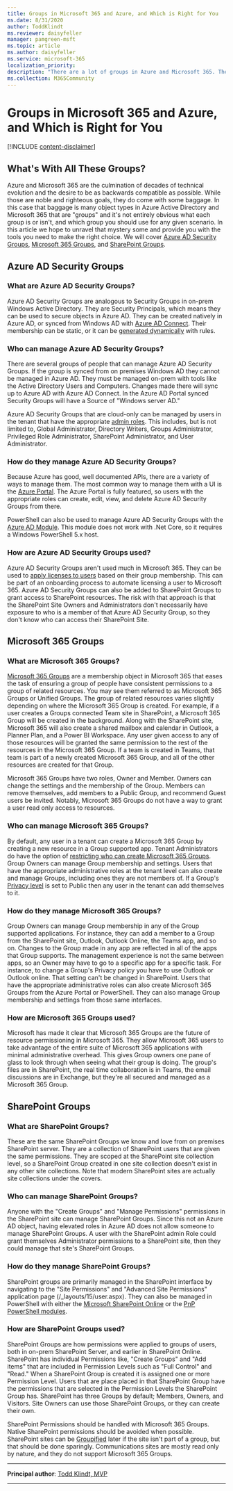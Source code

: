 ```yaml
---
title: Groups in Microsoft 365 and Azure, and Which is Right for You
ms.date: 8/31/2020
author: ToddKlindt
ms.reviewer: daisyfeller
manager: pamgreen-msft
ms.topic: article
ms.author: daisyfeller
ms.service: microsoft-365
localization_priority: 
description: "There are a lot of groups in Azure and Microsoft 365. They can be confusing. This article explains them so you can figure out which one is best for you."
ms.collection: M365Community
---
```


# Groups in Microsoft 365 and Azure, and Which is Right for You

[!INCLUDE [content-disclaimer](includes/content-disclaimer.md)]

## What's With All These Groups?

Azure and Microsoft 365 are the culmination of decades of technical evolution and the desire to be as backwards compatible as possible. While those are noble and righteous goals, they do come with some baggage. In this case that baggage is many object types in Azure Active Directory and Microsoft 365 that are "groups" and it's not entirely obvious what each group is or isn't, and which group you should use for any given scenario. In this article we hope to unravel that mystery some and provide you with the tools you need to make the right choice. We will cover [Azure AD Security Groups](#azure-ad-security-groups), [Microsoft 365 Groups](#microsoft-365-groups), and [SharePoint Groups](#sharepoint-groups).

## Azure AD Security Groups

### What are Azure AD Security Groups?

Azure AD Security Groups are analogous to Security Groups in on-prem Windows Active Directory. They are Security Principals, which means they can be used to secure objects in Azure AD. They can be created natively in Azure AD, or synced from Windows AD with [Azure AD Connect](/azure/active-directory/cloud-sync/what-is-cloud-sync). Their membership can be static, or it can be [generated dynamically](/azure/active-directory/users-groups-roles/groups-create-rule) with rules.

### Who can manage Azure AD Security Groups?

There are several groups of people that can manage Azure AD Security Groups. If the group is synced from on premises Windows AD they cannot be managed in Azure AD. They must be managed on-prem with tools like the Active Directory Users and Computers. Changes made there will sync up to Azure AD with Azure AD Connect. In the Azure AD Portal synced Security Groups will have a Source of "Windows server AD."

Azure AD Security Groups that are cloud-only can be managed by users in the tenant that have the appropriate [admin roles](/azure/active-directory/users-groups-roles/directory-assign-admin-roles). This includes, but is not limited to, Global Administrator, Directory Writers, Groups Administrator, Privileged Role Administrator, SharePoint Administrator, and User Administrator.

### How do they manage Azure AD Security Groups?

Because Azure has good, well documented APIs, there are a variety of ways to manage them. The most common way to manage them with a UI is the [Azure Portal](/azure/active-directory/fundamentals/active-directory-groups-create-azure-portal). The Azure Portal is fully featured, so users with the appropriate roles can create, edit, view, and delete Azure AD Security Groups from there.

PowerShell can also be used to manage Azure AD Security Groups with the [Azure AD Module](/azure/active-directory/users-groups-roles/groups-settings-v2-cmdlets). This module does not work with .Net Core, so it requires a Windows PowerShell 5.x host.

### How are Azure AD Security Groups used?

Azure AD Security Groups aren't used much in Microsoft 365. They can be used to [apply licenses to users](/azure/active-directory/users-groups-roles/licensing-groups-assign) based on their group membership. This can be part of an onboarding process to automate licensing a user to Microsoft 365. Azure AD Security Groups can also be added to SharePoint Groups to grant access to SharePoint resources. The risk with that approach is that the SharePoint Site Owners and Administrators don't necessarily have exposure to who is a member of that Azure AD Security Group, so they don't know who can access their SharePoint Site.

## Microsoft 365 Groups

### What are Microsoft 365 Groups?

[Microsoft 365 Groups](/microsoft-365/admin/create-groups/office-365-groups) are a membership object in Microsoft 365 that eases the task of ensuring a group of people have consistent permissions to a group of related resources. You may see them referred to as Microsoft 365 Groups or Unified Groups. The group of related resources varies slightly depending on where the Microsoft 365 Group is created. For example, if a user creates a Groups connected Team site in SharePoint, a Microsoft 365 Group will be created in the background. Along with the SharePoint site, Microsoft 365 will also create a shared mailbox and calendar in Outlook, a Planner Plan, and a Power BI Workspace. Any user given access to any of those resources will be granted the same permission to the rest of the resources in the Microsoft 365 Group. If a team is created in Teams, that team is part of a newly created Microsoft 365 Group, and all of the other resources are created for that Group.

Microsoft 365 Groups have two roles, Owner and Member. Owners can change the settings and the membership of the Group. Members can remove themselves, add members to a Public Group, and recommend Guest users be invited. Notably, Microsoft 365 Groups do not have a way to grant a user read only access to resources.

### Who can manage Microsoft 365 Groups?

By default, any user in a tenant can create a Microsoft 365 Group by creating a new resource in a Group supported app. Tenant Administrators do have the option of [restricting who can create Microsoft 365 Groups](/microsoft-365/solutions/manage-creation-of-groups). Group Owners can manage Group membership and settings. Users that have the appropriate administrative roles at the tenant level can also create and manage Groups, including ones they are not members of. If a Group's [Privacy level](https://support.microsoft.com/office/make-microsoft-365-groups-public-or-private-c0a991b3-9c56-48b8-bf0f-05530f836b1b) is set to Public then any user in the tenant can add themselves to it.

### How do they manage Microsoft 365 Groups?

Group Owners can manage Group membership in any of the Group supported applications. For instance, they can add a member to a Group from the SharePoint site, Outlook, Outlook Online, the Teams app, and so on. Changes to the Group made in any app are reflected in all of the apps that Group supports. The management experience is not the same between apps, so an Owner may have to go to a specific app for a specific task. For instance, to change a Group's Privacy policy you have to use Outlook or Outlook online. That setting can't be changed in SharePoint. Users that have the appropriate administrative roles can also create Microsoft 365 Groups from the Azure Portal or PowerShell. They can also manage Group membership and settings from those same interfaces.

### How are Microsoft 365 Groups used?

Microsoft has made it clear that Microsoft 365 Groups are the future of resource permissioning in Microsoft 365. They allow Microsoft 365 users to take advantage of the entire suite of Microsoft 365 applications with minimal administrative overhead. This gives Group owners one pane of glass to look through when seeing what their group is doing. The group's files are in SharePoint, the real time collaboration is in Teams, the email discussions are in Exchange, but they're all secured and managed as a Microsoft 365 Group.

## SharePoint Groups

### What are SharePoint Groups?

These are the same SharePoint Groups we know and love from on premises SharePoint server. They are a collection of SharePoint users that are given the same permissions. They are scoped at the SharePoint site collection level, so a SharePoint Group created in one site collection doesn't exist in any other site collections. Note that modern SharePoint sites are actually site collections under the covers.

### Who can manage SharePoint Groups?

Anyone with the "Create Groups" and "Manage Permissions" permissions in the SharePoint site can manage SharePoint Groups. Since this not an Azure AD object, having elevated roles in Azure AD does not allow someone to manage SharePoint Groups. A user with the SharePoint admin Role could grant themselves Administrator permissions to a SharePoint site, then they could manage that site's SharePoint Groups.

### How do they manage SharePoint Groups?

SharePoint groups are primarily managed in the SharePoint interface by navigating to the "Site Permissions" and "Advanced Site Permissions" application page (/_layouts/15/user.aspx). They can also be managed in PowerShell with either the [Microsoft SharePoint Online](https://www.powershellgallery.com/packages/Microsoft.Online.SharePoint.PowerShell) or the [PnP PowerShell modules](https://www.powershellgallery.com/packages/SharePointPnPPowerShellOnline/).

### How are SharePoint Groups used?

SharePoint Groups are how permissions were applied to groups of users, both in on-prem SharePoint Server, and earlier in SharePoint Online. SharePoint has individual Permissions like, "Create Groups" and "Add items" that are included in Permission Levels such as "Full Control" and "Read." When a SharePoint Group is created it is assigned one or more Permission Level. Users that are place placed in that SharePoint Group have the permissions that are selected in the Permission Levels the SharePoint Group has. SharePoint has three Groups by default; Members, Owners, and Visitors. Site Owners can use those SharePoint Groups, or they can create their own.

SharePoint Permissions should be handled with Microsoft 365 Groups. Native SharePoint permissions should be avoided when possible. SharePoint sites can be [Groupified](/sharepoint/dev/features/groupify/groupify-overview) later if the site isn't part of a group, but that should be done sparingly. Communications sites are mostly read only by nature, and they do not support Microsoft 365 Groups.

---

**Principal author**: [Todd Klindt, MVP](https://www.linkedin.com/in/toddklindt/)

---
